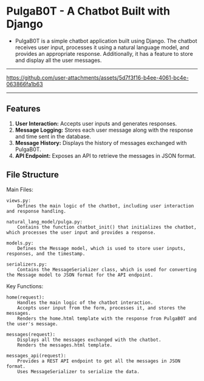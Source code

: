 # PulgaB0T - A Chatbot Built with Django

- PulgaB0T is a simple chatbot application built using Django. The chatbot receives user input, processes it using a natural language model, and provides an appropriate response. Additionally, it has a feature to store and display all the user messages.
---

https://github.com/user-attachments/assets/5d7f3f16-b4ee-4061-bc4e-063866fa1b63

---
## Features

  1. **User Interaction:** Accepts user inputs and generates responses.
  2. **Message Logging:** Stores each user message along with the response and time sent in the database.
  3. **Message History:** Displays the history of messages exchanged with PulgaB0T.
  4. **API Endpoint:** Exposes an API to retrieve the messages in JSON format.

## File Structure
Main Files:

    views.py:
        Defines the main logic of the chatbot, including user interaction and response handling.

    natural_lang_model/pulga.py:
        Contains the function chatbot_init() that initializes the chatbot, which processes the user input and provides a response.

    models.py:
        Defines the Message model, which is used to store user inputs, responses, and the timestamp.

    serializers.py:
        Contains the MessageSerializer class, which is used for converting the Message model to JSON format for the API endpoint.

Key Functions:

    home(request):
        Handles the main logic of the chatbot interaction.
        Accepts user input from the form, processes it, and stores the messages.
        Renders the home.html template with the response from PulgaB0T and the user's message.

    messages(request):
        Displays all the messages exchanged with the chatbot.
        Renders the messages.html template.

    messages_api(request):
        Provides a REST API endpoint to get all the messages in JSON format.
        Uses MessageSerializer to serialize the data.
